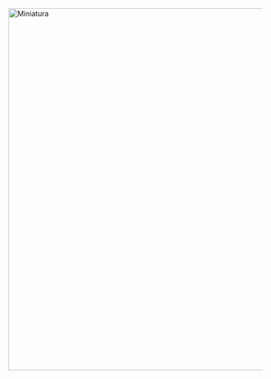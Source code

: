 <img src="https://cdn.ryzendesu.vip/file/yBqk9QTPYK.jpg" alt="Miniatura" width="1280" height="720">
